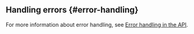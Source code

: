 ## Handling errors {#error-handling}

For more information about error handling, see [Error handling in the API](../../../error_handling.md).
